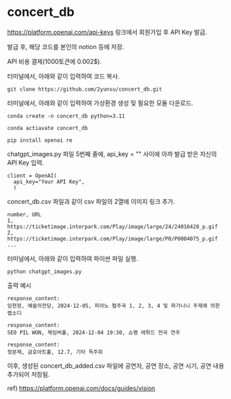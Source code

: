 # concert_db

https://platform.openai.com/api-keys
링크에서 회원가입 후 API Key 발급.

발급 후, 해당 코드를 본인의 notion 등에 저장.

API 비용 결제(1000토큰에 0.002$).

터미널에서, 아래와 같이 입력하여 코드 복사.
```
git clone https://github.com/2yunsu/concert_db.git
```

터미널에서, 아래와 같이 입력하여 가상환경 생성 및 필요한 모듈 다운로드.
```
conda create -n concert_db python=3.11
```
```
conda actiavate concert_db
```
```
pip install openai re
```
chatgpt_images.py 파일 5번째 줄에, api_key = "" 사이에 아까 발급 받은 자신의 API Key 입력.
```
client = OpenAI(
  api_key="Your API Key",
  )
```
concert_db.csv 파일과 같이 csv 파일의 2열에 이미지 링크 추가.
```
number, URL
1, https://ticketimage.interpark.com/Play/image/large/24/24016428_p.gif
2, https://ticketimage.interpark.com/Play/image/large/P0/P0004075_p.gif
...
```
터미널에서, 아래와 같이 입력하여 파이썬 파일 실행.
```
python chatgpt_images.py
```

출력 예시
```
response_content:  
임현정, 예술의전당, 2024-12-05, 피아노 협주곡 1, 2, 3, 4 및 파가니니 주제에 의한 랩소디

response_content:  
SEO PIL WON, 체임버홀, 2024-12-04 19:30, 쇼팽 에튀드 전곡 연주

response_content:  
정문채, 금호아트홀, 12.7, 기타 독주회
```

이후, 생성된 concert_db_added.csv 파일에 공연자, 공연 장소, 공연 시기, 공연 내용 추가되어 저장됨.

ref)
https://platform.openai.com/docs/guides/vision
